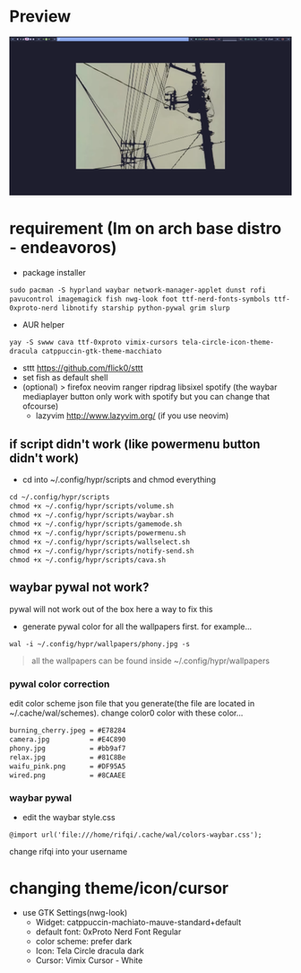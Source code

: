 # Preview
![alt text](https://github.com/Rifqi2007c/hyprland/blob/main/asset/20240702_22h52m26s_grim.png)

# requirement (Im on arch base distro - endeavoros)
 - package installer
```
sudo pacman -S hyprland waybar network-manager-applet dunst rofi pavucontrol imagemagick fish nwg-look foot ttf-nerd-fonts-symbols ttf-0xproto-nerd libnotify starship python-pywal grim slurp
```
- AUR helper
```
yay -S swww cava ttf-0xproto vimix-cursors tela-circle-icon-theme-dracula catppuccin-gtk-theme-macchiato
```
- sttt https://github.com/flick0/sttt
 - set fish as default shell
 - (optional) > firefox neovim ranger ripdrag libsixel spotify (the waybar mediaplayer button only work with spotify but you can change that ofcourse)
   - lazyvim http://www.lazyvim.org/ (if you use neovim)
## if script didn't work (like powermenu button didn't work)
- cd into ~/.config/hypr/scripts and chmod everything
```
cd ~/.config/hypr/scripts
chmod +x ~/.config/hypr/scripts/volume.sh
chmod +x ~/.config/hypr/scripts/waybar.sh
chmod +x ~/.config/hypr/scripts/gamemode.sh
chmod +x ~/.config/hypr/scripts/powermenu.sh
chmod +x ~/.config/hypr/scripts/wallselect.sh
chmod +x ~/.config/hypr/scripts/notify-send.sh
chmod +x ~/.config/hypr/scripts/cava.sh
```
## waybar pywal not work?
pywal will not work out of the box here a way to fix this
- generate pywal color for all the wallpapers first. for example...
```
wal -i ~/.config/hypr/wallpapers/phony.jpg -s
```
> all the wallpapers can be found inside ~/.config/hypr/wallpapers
### pywal color correction
edit color scheme json file that you generate(the file are located in ~/.cache/wal/schemes). change color0 color with these color...
```
burning_cherry.jpeg = #E78284
camera.jpg          = #E4C890
phony.jpg           = #bb9af7
relax.jpg           = #81C8Be
waifu_pink.png      = #DF95A5
wired.png           = #8CAAEE
```
### waybar pywal
- edit the waybar style.css
```
@import url('file:///home/rifqi/.cache/wal/colors-waybar.css');
```
change rifqi into your username

# changing theme/icon/cursor
- use GTK Settings(nwg-look)
  - Widget: catppuccin-machiato-mauve-standard+default
  - default font: 0xProto Nerd Font Regular
  - color scheme: prefer dark
  - Icon: Tela Circle dracula dark
  - Cursor: Vimix Cursor - White
